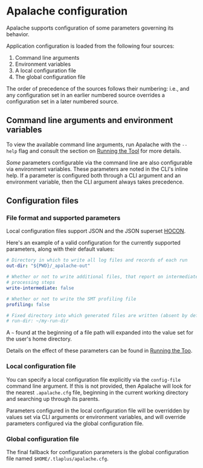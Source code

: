 # Apalache configuration

Apalache supports configuration of some parameters governing its behavior.

Application configuration is loaded from the following four sources:

1. Command line arguments
2. Environment variables
3. A local configuration file
4. The global configuration file

The order of precedence of the sources follows their numbering: i.e., and any
configuration set in an earlier numbered source overrides a configuration set in
a later numbered source.

## Command line arguments and environment variables

To view the available command line arguments, run Apalache with the `--help`
flag and consult the section on [Running the Tool](./running.md) for more
details.

*Some* parameters configurable via the command line are also configurable via environment
variables. These parameters are noted in the CLI's inline help. If a parameter
is configured both through a CLI argument and an environment variable, then the
CLI argument always takes precedence. 

## Configuration files

### File format and supported parameters

Local configuration files support JSON and the JSON superset
[HOCON](https://github.com/lightbend/config/blob/master/HOCON.md).

Here's an example of a valid configuration for the currently 
supported parameters, along with their default values: 

```yaml
# Directory in which to write all log files and records of each run
out-dir: "${PWD}/_apalache-out"

# Whether or not to write additional files, that report on intermediate
# processing steps
write-intermediate: false

# Whether or not to write the SMT profiling file
profiling: false

# Fixed directory into which generated files are written (absent by default)
# run-dir: ~/my-run-dir
```

A `~` found at the beginning of a file path will expanded into the value set for
the user's home directory.

Details on the effect of these parameters can be found in [Running the
Too](./running.md).

### Local configuration file

You can specify a local configuration file explicitly via the `config-file`
command line argument. If this is not provided, then Apalache will look for the
nearest `.apalache.cfg` file, beginning in the current working directory and
searching up through its parents.

Parameters configured in the local configuration file will be overridden by
values set via CLI arguments or environment variables, and will override
parameters configured via the global configuration file.

### Global configuration file

The final fallback for configuration parameters is the global configuration file
named `$HOME/.tlaplus/apalache.cfg`.
